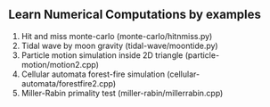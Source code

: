 ## Learn Numerical Computations by examples

1. Hit and miss monte-carlo (monte-carlo/hitnmiss.py)
2. Tidal wave by moon gravity (tidal-wave/moontide.py)
3. Particle motion simulation inside 2D triangle (particle-motion/motion2.cpp)
4. Cellular automata forest-fire simulation (cellular-automata/forestfire2.cpp)
5. Miller-Rabin primality test (miller-rabin/millerrabin.cpp)
